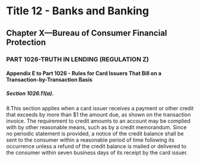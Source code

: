 
# Title 12 - Banks and Banking
## Chapter X—Bureau of Consumer Financial Protection
### PART 1026-TRUTH IN LENDING (REGULATION Z)
#### Appendix E to Part 1026 - Rules for Card Issuers That Bill on a Transaction-by-Transaction Basis
##### Section 1026.11(a).

8.This section applies when a card issuer receives a payment or other credit that exceeds by more than $1 the amount due, as shown on the transaction invoice. The requirement to credit amounts to an account may be complied with by other reasonable means, such as by a credit memorandum. Since no periodic statement is provided, a notice of the credit balance shall be sent to the consumer within a reasonable period of time following its occurrence unless a refund of the credit balance is mailed or delivered to the consumer within seven business days of its receipt by the card issuer.
